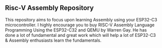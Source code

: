 Risc-V Assembly Repository
-----------

This repository aims to focus upon learning Assembly using your ESP32-C3 microcontroller. I highly encourage you to buy RISC-V Assembly Language Programming Using the ESP32-C32 and QEMU by Warren Gay. He has done a lot of fundamental and great work which will help a lot of ESP32-C3 & Assembly enthusiasts learn the fundamentals.
